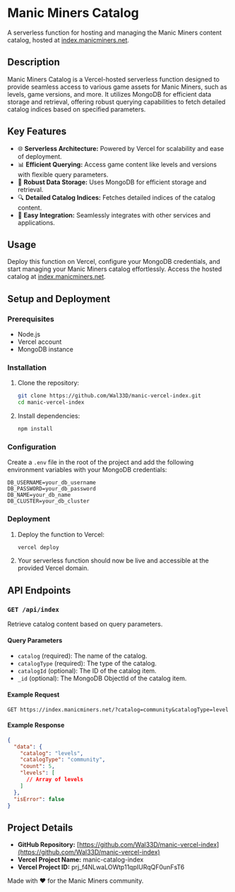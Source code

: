 # Manic Miners Catalog

A serverless function for hosting and managing the Manic Miners content catalog, hosted at [index.manicminers.net](http://index.manicminers.net).

## Description

Manic Miners Catalog is a Vercel-hosted serverless function designed to provide seamless access to various game assets for Manic Miners, such as levels, game versions, and more. It utilizes MongoDB for efficient data storage and retrieval, offering robust querying capabilities to fetch detailed catalog indices based on specified parameters.

## Key Features

- 🌐 **Serverless Architecture:** Powered by Vercel for scalability and ease of deployment.
- 📊 **Efficient Querying:** Access game content like levels and versions with flexible query parameters.
- 💾 **Robust Data Storage:** Uses MongoDB for efficient storage and retrieval.
- 🔍 **Detailed Catalog Indices:** Fetches detailed indices of the catalog content.
- 🔗 **Easy Integration:** Seamlessly integrates with other services and applications.

## Usage

Deploy this function on Vercel, configure your MongoDB credentials, and start managing your Manic Miners catalog effortlessly. Access the hosted catalog at [index.manicminers.net](http://index.manicminers.net).

## Setup and Deployment

### Prerequisites

- Node.js
- Vercel account
- MongoDB instance

### Installation

1. Clone the repository:

   ```bash
   git clone https://github.com/Wal33D/manic-vercel-index.git
   cd manic-vercel-index
   ```

2. Install dependencies:
   ```bash
   npm install
   ```

### Configuration

Create a `.env` file in the root of the project and add the following environment variables with your MongoDB credentials:

```env
DB_USERNAME=your_db_username
DB_PASSWORD=your_db_password
DB_NAME=your_db_name
DB_CLUSTER=your_db_cluster
```

### Deployment

1. Deploy the function to Vercel:

   ```bash
   vercel deploy
   ```

2. Your serverless function should now be live and accessible at the provided Vercel domain.

## API Endpoints

### `GET /api/index`

Retrieve catalog content based on query parameters.

#### Query Parameters

- `catalog` (required): The name of the catalog.
- `catalogType` (required): The type of the catalog.
- `catalogId` (optional): The ID of the catalog item.
- `_id` (optional): The MongoDB ObjectId of the catalog item.

#### Example Request

```http
GET https://index.manicminers.net/?catalog=community&catalogType=level
```

#### Example Response

```json
{
  "data": {
    "catalog": "levels",
    "catalogType": "community",
    "count": 5,
    "levels": [
      // Array of levels
    ]
  },
  "isError": false
}
```

## Project Details

- **GitHub Repository:** [https://github.com/Wal33D/manic-vercel-index](https://github.com/Wal33D/manic-vercel-index)
- **Vercel Project Name:** manic-catalog-index
- **Vercel Project ID:** prj_f4NLwaLOWtp11qpIURqQF0unFsT6

Made with ❤️ for the Manic Miners community.
